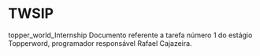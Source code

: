 # TWSIP
 topper_world_Internship
 Documento referente a tarefa número 1 do estágio Topperword, programador responsável Rafael Cajazeira.
